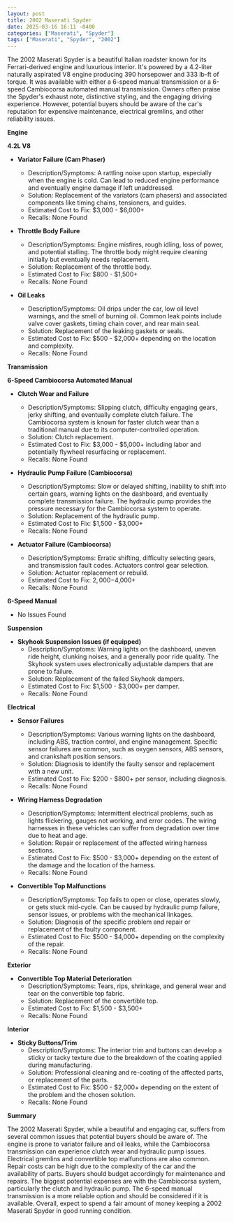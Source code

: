 ```yaml
---
layout: post
title: 2002 Maserati Spyder
date: 2025-03-16 16:11 -0400
categories: ["Maserati", "Spyder"]
tags: ["Maserati", "Spyder", "2002"]
---
```

The 2002 Maserati Spyder is a beautiful Italian roadster known for its Ferrari-derived engine and luxurious interior. It's powered by a 4.2-liter naturally aspirated V8 engine producing 390 horsepower and 333 lb-ft of torque. It was available with either a 6-speed manual transmission or a 6-speed Cambiocorsa automated manual transmission. Owners often praise the Spyder's exhaust note, distinctive styling, and the engaging driving experience. However, potential buyers should be aware of the car's reputation for expensive maintenance, electrical gremlins, and other reliability issues.

**Engine**

**4.2L V8**

*   **Variator Failure (Cam Phaser)**
    *   Description/Symptoms: A rattling noise upon startup, especially when the engine is cold. Can lead to reduced engine performance and eventually engine damage if left unaddressed.
    *   Solution: Replacement of the variators (cam phasers) and associated components like timing chains, tensioners, and guides.
    *   Estimated Cost to Fix: $3,000 - $6,000+
    *   Recalls: None Found

*   **Throttle Body Failure**
    *   Description/Symptoms: Engine misfires, rough idling, loss of power, and potential stalling. The throttle body might require cleaning initially but eventually needs replacement.
    *   Solution: Replacement of the throttle body.
    *   Estimated Cost to Fix: $800 - $1,500+
    *   Recalls: None Found

*   **Oil Leaks**
    *   Description/Symptoms: Oil drips under the car, low oil level warnings, and the smell of burning oil. Common leak points include valve cover gaskets, timing chain cover, and rear main seal.
    *   Solution: Replacement of the leaking gaskets or seals.
    *   Estimated Cost to Fix: $500 - $2,000+ depending on the location and complexity.
    *   Recalls: None Found

**Transmission**

**6-Speed Cambiocorsa Automated Manual**

*   **Clutch Wear and Failure**
    *   Description/Symptoms: Slipping clutch, difficulty engaging gears, jerky shifting, and eventually complete clutch failure. The Cambiocorsa system is known for faster clutch wear than a traditional manual due to its computer-controlled operation.
    *   Solution: Clutch replacement.
    *   Estimated Cost to Fix: $3,000 - $5,000+ including labor and potentially flywheel resurfacing or replacement.
    *   Recalls: None Found

*   **Hydraulic Pump Failure (Cambiocorsa)**
    *   Description/Symptoms: Slow or delayed shifting, inability to shift into certain gears, warning lights on the dashboard, and eventually complete transmission failure. The hydraulic pump provides the pressure necessary for the Cambiocorsa system to operate.
    *   Solution: Replacement of the hydraulic pump.
    *   Estimated Cost to Fix: $1,500 - $3,000+
    *   Recalls: None Found

*   **Actuator Failure (Cambiocorsa)**
    *   Description/Symptoms: Erratic shifting, difficulty selecting gears, and transmission fault codes. Actuators control gear selection.
    *   Solution: Actuator replacement or rebuild.
    *   Estimated Cost to Fix: $2,000-$4,000+
    *   Recalls: None Found

**6-Speed Manual**

*   No Issues Found

**Suspension**

*   **Skyhook Suspension Issues (if equipped)**
    *   Description/Symptoms: Warning lights on the dashboard, uneven ride height, clunking noises, and a generally poor ride quality. The Skyhook system uses electronically adjustable dampers that are prone to failure.
    *   Solution: Replacement of the failed Skyhook dampers.
    *   Estimated Cost to Fix: $1,500 - $3,000+ per damper.
    *   Recalls: None Found

**Electrical**

*   **Sensor Failures**
    *   Description/Symptoms: Various warning lights on the dashboard, including ABS, traction control, and engine management. Specific sensor failures are common, such as oxygen sensors, ABS sensors, and crankshaft position sensors.
    *   Solution: Diagnosis to identify the faulty sensor and replacement with a new unit.
    *   Estimated Cost to Fix: $200 - $800+ per sensor, including diagnosis.
    *   Recalls: None Found

*   **Wiring Harness Degradation**
    *   Description/Symptoms: Intermittent electrical problems, such as lights flickering, gauges not working, and error codes. The wiring harnesses in these vehicles can suffer from degradation over time due to heat and age.
    *   Solution: Repair or replacement of the affected wiring harness sections.
    *   Estimated Cost to Fix: $500 - $3,000+ depending on the extent of the damage and the location of the harness.
    *   Recalls: None Found

*   **Convertible Top Malfunctions**
    *   Description/Symptoms: Top fails to open or close, operates slowly, or gets stuck mid-cycle. Can be caused by hydraulic pump failure, sensor issues, or problems with the mechanical linkages.
    *   Solution: Diagnosis of the specific problem and repair or replacement of the faulty component.
    *   Estimated Cost to Fix: $500 - $4,000+ depending on the complexity of the repair.
    *   Recalls: None Found

**Exterior**

*   **Convertible Top Material Deterioration**
    *   Description/Symptoms: Tears, rips, shrinkage, and general wear and tear on the convertible top fabric.
    *   Solution: Replacement of the convertible top.
    *   Estimated Cost to Fix: $1,500 - $3,500+
    *   Recalls: None Found

**Interior**

*   **Sticky Buttons/Trim**
    *   Description/Symptoms: The interior trim and buttons can develop a sticky or tacky texture due to the breakdown of the coating applied during manufacturing.
    *   Solution: Professional cleaning and re-coating of the affected parts, or replacement of the parts.
    *   Estimated Cost to Fix: $500 - $2,000+ depending on the extent of the problem and the chosen solution.
    *   Recalls: None Found

**Summary**

The 2002 Maserati Spyder, while a beautiful and engaging car, suffers from several common issues that potential buyers should be aware of. The engine is prone to variator failure and oil leaks, while the Cambiocorsa transmission can experience clutch wear and hydraulic pump issues. Electrical gremlins and convertible top malfunctions are also common. Repair costs can be high due to the complexity of the car and the availability of parts. Buyers should budget accordingly for maintenance and repairs. The biggest potential expenses are with the Cambiocorsa system, particularly the clutch and hydraulic pump. The 6-speed manual transmission is a more reliable option and should be considered if it is available. Overall, expect to spend a fair amount of money keeping a 2002 Maserati Spyder in good running condition.

